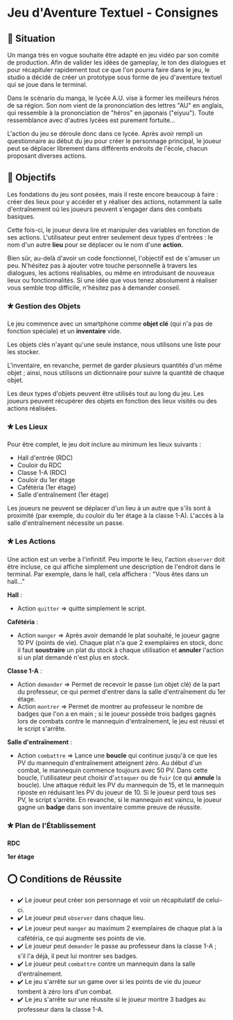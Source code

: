# Jeu d'Aventure Textuel - Consignes

## 📜 Situation

Un manga très en vogue souhaite être adapté en jeu vidéo par son comité de production. Afin de valider les idées de gameplay, le ton des dialogues et pour récapituler rapidement tout ce que l'on pourra faire dans le jeu, le studio a décidé de créer un prototype sous forme de jeu d'aventure textuel qui se joue dans le terminal.

Dans le scénario du manga, le lycée A.U. vise à former les meilleurs héros de sa région. Son nom vient de la prononciation des lettres "AU" en anglais, qui ressemble à la prononciation de "héros" en japonais ("eiyuu"). Toute ressemblance avec d'autres lycées est purement fortuite...

L'action du jeu se déroule donc dans ce lycée. Après avoir rempli un questionnaire au début du jeu pour créer le personnage principal, le joueur peut se déplacer librement dans différents endroits de l'école, chacun proposant diverses actions.

## 🏁 Objectifs

Les fondations du jeu sont posées, mais il reste encore beaucoup à faire : créer des lieux pour y accéder et y réaliser des actions, notamment la salle d'entraînement où les joueurs peuvent s'engager dans des combats basiques.

Cette fois-ci, le joueur devra lire et manipuler des variables en fonction de ses actions. L'utilisateur peut entrer seulement deux types d'entrées : le nom d'un autre **lieu** pour se déplacer ou le nom d'une **action**.

Bien sûr, au-delà d'avoir un code fonctionnel, l'objectif est de s'amuser un peu. N'hésitez pas à ajouter votre touche personnelle à travers les dialogues, les actions réalisables, ou même en introduisant de nouveaux lieux ou fonctionnalités. Si une idée que vous tenez absolument à réaliser vous semble trop difficile, n'hésitez pas à demander conseil.

### 🞲 Gestion des Objets

Le jeu commence avec un smartphone comme **objet clé** (qui n'a pas de fonction spéciale) et un **inventaire** vide.

Les objets clés n'ayant qu'une seule instance, nous utilisons une liste pour les stocker.

L'inventaire, en revanche, permet de garder plusieurs quantités d'un même objet ; ainsi, nous utilisons un dictionnaire pour suivre la quantité de chaque objet.

Les deux types d'objets peuvent être utilisés tout au long du jeu. Les joueurs peuvent récupérer des objets en fonction des lieux visités ou des actions réalisées.

### 🞲 Les Lieux

Pour être complet, le jeu doit inclure au minimum les lieux suivants :

* Hall d'entrée (RDC)
* Couloir du RDC
* Classe 1-A (RDC)
* Couloir du 1er étage
* Cafétéria (1er étage)
* Salle d'entraînement (1er étage)

Les joueurs ne peuvent se déplacer d'un lieu à un autre que s'ils sont à proximité (par exemple, du couloir du 1er étage à la classe 1-A). L'accès à la salle d'entraînement nécessite un passe.

### 🞲 Les Actions

Une action est un verbe à l'infinitif. Peu importe le lieu, l'action `observer` doit être incluse, ce qui affiche simplement une description de l'endroit dans le terminal. Par exemple, dans le hall, cela affichera : "Vous êtes dans un hall..."

**Hall** :
* Action `quitter` => quitte simplement le script.

**Cafétéria** : 
* Action `manger` => Après avoir demandé le plat souhaité, le joueur gagne 10 PV (points de vie). Chaque plat n'a que 2 exemplaires en stock, donc il faut **soustraire** un plat du stock à chaque utilisation et **annuler** l'action si un plat demandé n'est plus en stock.

**Classe 1-A** :
* Action `demander` => Permet de recevoir le passe (un objet clé) de la part du professeur, ce qui permet d'entrer dans la salle d'entraînement du 1er étage.
* Action `montrer` => Permet de montrer au professeur le nombre de badges que l'on a en main ; si le joueur possède trois badges gagnés lors de combats contre le mannequin d'entraînement, le jeu est réussi et le script s'arrête.

**Salle d'entraînement** :
* Action `combattre` => Lance une **boucle** qui continue jusqu'à ce que les PV du mannequin d'entraînement atteignent zéro. Au début d'un combat, le mannequin commence toujours avec 50 PV. Dans cette boucle, l'utilisateur peut choisir d'`attaquer` ou de `fuir` (ce qui **annule** la boucle). Une attaque réduit les PV du mannequin de 15, et le mannequin riposte en réduisant les PV du joueur de 10. Si le joueur perd tous ses PV, le script s'arrête. En revanche, si le mannequin est vaincu, le joueur gagne un **badge** dans son inventaire comme preuve de réussite.

### 🞲 Plan de l'Établissement

**RDC**

**1er étage**

## ⭕ Conditions de Réussite

* ✔️ Le joueur peut créer son personnage et voir un récapitulatif de celui-ci.
* ✔️ Le joueur peut `observer` dans chaque lieu.
* ✔️ Le joueur peut `manger` au maximum 2 exemplaires de chaque plat à la cafétéria, ce qui augmente ses points de vie.
* ✔️ Le joueur peut `demander` le passe au professeur dans la classe 1-A ; s'il l'a déjà, il peut lui montrer ses badges.
* ✔️ Le joueur peut `combattre` contre un mannequin dans la salle d'entraînement.
* ✔️ Le jeu s'arrête sur un game over si les points de vie du joueur tombent à zéro lors d'un combat.
* ✔️ Le jeu s'arrête sur une réussite si le joueur montre 3 badges au professeur dans la classe 1-A.
